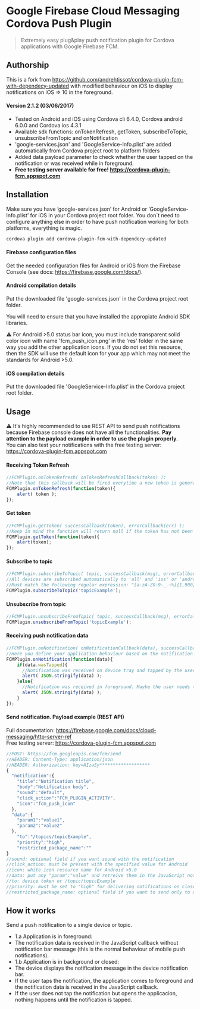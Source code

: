 # Google Firebase Cloud Messaging Cordova Push Plugin
> Extremely easy plug&play push notification plugin for Cordova applications with Google Firebase FCM.

## Authorship
This is a fork from https://github.com/andrehtissot/cordova-plugin-fcm-with-dependecy-updated with modified behaviour on iOS to display notifications on iOS => 10 in the foreground.


#### Version 2.1.2 (03/06/2017)
- Tested on Android and iOS using Cordova cli 6.4.0, Cordova android 6.0.0 and Cordova ios 4.3.1
- Available sdk functions: onTokenRefresh, getToken, subscribeToTopic, unsubscribeFromTopic and onNotification
- 'google-services.json' and 'GoogleService-Info.plist' are added automatically from Cordova project root to platform folders
- Added data payload parameter to check whether the user tapped on the notification or was received while in foreground.
- **Free testing server available for free! https://cordova-plugin-fcm.appspot.com**

## Installation
Make sure you have ‘google-services.json’ for Android or  ‘GoogleService-Info.plist’ for iOS in your Cordova project root folder. You don´t need to configure anything else in order to have push notification working for both platforms, everything is magic.
```Bash
cordova plugin add cordova-plugin-fcm-with-dependecy-updated
```

#### Firebase configuration files
Get the needed configuration files for Android or iOS from the Firebase Console (see docs: https://firebase.google.com/docs/).

#### Android compilation details
Put the downloaded file 'google-services.json' in the Cordova project root folder.

You will need to ensure that you have installed the appropiate Android SDK libraries.

:warning: For Android >5.0 status bar icon, you must include transparent solid color icon with name 'fcm_push_icon.png' in the 'res' folder in the same way you add the other application icons.
If you do not set this resource, then the SDK will use the default icon for your app which may not meet the standards for Android >5.0.

#### iOS compilation details
Put the downloaded file 'GoogleService-Info.plist' in the Cordova project root folder.

## Usage

:warning: It's highly recommended to use REST API to send push notifications because Firebase console does not have all the functionalities. **Pay attention to the payload example in order to use the plugin properly**.  
You can also test your notifications with the free testing server: https://cordova-plugin-fcm.appspot.com

#### Receiving Token Refresh

```javascript
//FCMPlugin.onTokenRefresh( onTokenRefreshCallback(token) );
//Note that this callback will be fired everytime a new token is generated, including the first time.
FCMPlugin.onTokenRefresh(function(token){
    alert( token );
});
```

#### Get token

```javascript
//FCMPlugin.getToken( successCallback(token), errorCallback(err) );
//Keep in mind the function will return null if the token has not been established yet.
FCMPlugin.getToken(function(token){
    alert(token);
});
```

#### Subscribe to topic

```javascript
//FCMPlugin.subscribeToTopic( topic, successCallback(msg), errorCallback(err) );
//All devices are subscribed automatically to 'all' and 'ios' or 'android' topic respectively.
//Must match the following regular expression: "[a-zA-Z0-9-_.~%]{1,900}".
FCMPlugin.subscribeToTopic('topicExample');
```

#### Unsubscribe from topic

```javascript
//FCMPlugin.unsubscribeFromTopic( topic, successCallback(msg), errorCallback(err) );
FCMPlugin.unsubscribeFromTopic('topicExample');
```

#### Receiving push notification data

```javascript
//FCMPlugin.onNotification( onNotificationCallback(data), successCallback(msg), errorCallback(err) )
//Here you define your application behaviour based on the notification data.
FCMPlugin.onNotification(function(data){
    if(data.wasTapped){
      //Notification was received on device tray and tapped by the user.
      alert( JSON.stringify(data) );
    }else{
      //Notification was received in foreground. Maybe the user needs to be notified.
      alert( JSON.stringify(data) );
    }
});
```

#### Send notification. Payload example (REST API)
Full documentation: https://firebase.google.com/docs/cloud-messaging/http-server-ref  
Free testing server: https://cordova-plugin-fcm.appspot.com
```javascript
//POST: https://fcm.googleapis.com/fcm/send
//HEADER: Content-Type: application/json
//HEADER: Authorization: key=AIzaSy*******************
{
  "notification":{
    "title":"Notification title",
    "body":"Notification body",
    "sound":"default",
    "click_action":"FCM_PLUGIN_ACTIVITY",
    "icon":"fcm_push_icon"
  },
  "data":{
    "param1":"value1",
    "param2":"value2"
  },
    "to":"/topics/topicExample",
    "priority":"high",
    "restricted_package_name":""
}
//sound: optional field if you want sound with the notification
//click_action: must be present with the specified value for Android
//icon: white icon resource name for Android >5.0
//data: put any "param":"value" and retreive them in the JavaScript notification callback
//to: device token or /topic/topicExample
//priority: must be set to "high" for delivering notifications on closed iOS apps
//restricted_package_name: optional field if you want to send only to a restricted app package (i.e: com.myapp.test)
```

## How it works
Send a push notification to a single device or topic.
- 1.a Application is in foreground:
 - The notification data is received in the JavaScript callback without notification bar message (this is the normal behaviour of mobile push notifications).
- 1.b Application is in background or closed:
 - The device displays the notification message in the device notification bar.
 - If the user taps the notification, the application comes to foreground and the notification data is received in the JavaScript callback.
 - If the user does not tap the notification but opens the applicacion, nothing happens until the notification is tapped.
